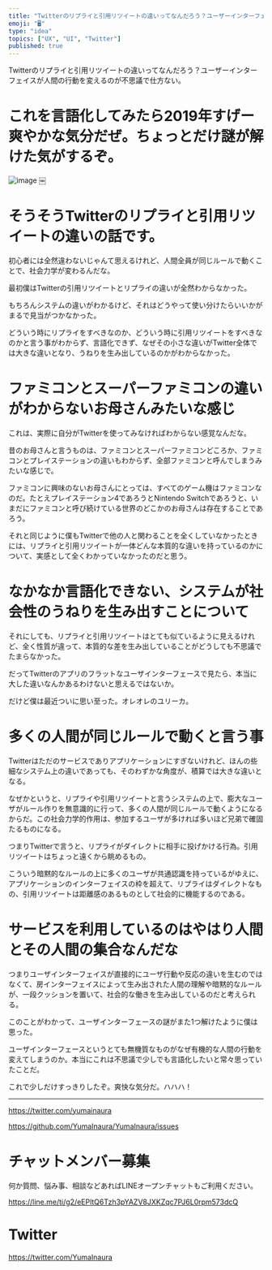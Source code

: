 ```yaml
---
title: "Twitterのリプライと引用リツイートの違いってなんだろう？ユーザーインターフェイスが人間の行動を変えるのが不思議で仕方ない。"
emoji: "🖥"
type: "idea"
topics: ["UX", "UI", "Twitter"]
published: true
---
```


Twitterのリプライと引用リツイートの違いってなんだろう？ユーザーインターフェイスが人間の行動を変えるのが不思議で仕方ない。

# これを言語化してみたら2019年すげー爽やかな気分だぜ。ちょっとだけ謎が解けた気がするぞ。


![image](https://user-images.githubusercontent.com/13635059/51093208-7e45d980-17e4-11e9-82a4-1fd45a9cdaf8.png)
￼

#	そうそうTwitterのリプライと引用リツイートの違いの話です。

初心者には全然違わないじゃんて思えるけれど、人間全員が同じルールで動くことで、社会力学が変わるんだな。

最初僕はTwitterの引用リツイートとリプライの違いが全然わからなかった。

もちろんシステムの違いがわかるけど、それはどうやって使い分けたらいいかがまるで見当がつかなかった。

どういう時にリプライをすべきなのか、どういう時に引用リツイートをすべきなのかと言う事がわからず、言語化できず、なぜその小さな違いがTwitter全体では大きな違いとなり、うねりを生み出しているのかがわからなかった。

#	ファミコンとスーパーファミコンの違いがわからないお母さんみたいな感じ

これは、実際に自分がTwitterを使ってみなければわからない感覚なんだな。

昔のお母さんと言うものは、ファミコンとスーパーファミコンどころか、ファミコンとプレイステーションの違いもわからず、全部ファミコンと呼んでしまうみたいな感じで。

ファミコンに興味のないお母さんにとっては、すべてのゲーム機はファミコンなのだ。たとえプレイステーション4であろうとNintendo Switchであろうと、いまだにファミコンと呼び続けている世界のどこかのお母さんは存在することであろう。

それと同じように僕もTwitterで他の人と関わることを全くしていなかったときには、リプライと引用リツイートが一体どんな本質的な違いを持っているのかについて、実感として全くわかっていなかったのだと思う。

#	なかなか言語化できない、システムが社会性のうねりを生み出すことについて

それにしても、リプライと引用リツイートはとても似ているように見えるけれど、全く性質が違って、本質的な差を生み出していることがどうしても不思議でたまらなかった。

だってTwitterのアプリのフラットなユーザインターフェースで見たら、本当に大した違いなんかあるわけないと思えるではないか。

だけど僕は最近ついに思い至った。オレオレのユリーカ。

#	多くの人間が同じルールで動くと言う事

Twitterはただのサービスでありアプリケーションにすぎないけれど、ほんの些細なシステム上の違いであっても、そのわずかな角度が、積算では大きな違いとなる。

なぜかというと、リプライや引用リツイートと言うシステムの上で、膨大なユーザがルール作りを無意識的に行って、多くの人間が同じルールで動くようになるからだ。この社会力学的作用は、参加するユーザが多ければ多いほど兄弟で確固たるものになる。

つまりTwitterで言うと、リプライがダイレクトに相手に投げかける行為。引用リツイートはちょっと遠くから眺めるもの。

こういう暗黙的なルールの上に多くのユーザが共通認識を持っているがゆえに、アプリケーションのインターフェイスの枠を超えて、リプライはダイレクトなもの、引用リツイートは距離感のあるものとして社会的に機能するのである。

#	サービスを利用しているのはやはり人間とその人間の集合なんだな

つまりユーザインターフェイスが直接的にユーザ行動や反応の違いを生むのではなくて、房インターフェイスによって生み出された人間の理解や暗黙的なルールが、一段クッションを置いて、社会的な働きを生み出しているのだと考えられる。

このことがわかって、ユーザインターフェースの謎がまた1つ解けたように僕は思った。

ユーザインターフェースというとても無機質なものがなぜ有機的な人間の行動を変えてしまうのか。本当にこれは不思議で少しでも言語化したいと常々思っていたことだ。

これで少しだけすっきりしたぞ。爽快な気分だ。ハハハ！


---

https://twitter.com/yumainaura

https://github.com/YumaInaura/YumaInaura/issues









<!-- Update From Qiita API -->

# チャットメンバー募集


何か質問、悩み事、相談などあればLINEオープンチャットもご利用ください。

https://line.me/ti/g2/eEPltQ6Tzh3pYAZV8JXKZqc7PJ6L0rpm573dcQ





# Twitter


https://twitter.com/YumaInaura


<!-- Update From Qiita API -->


